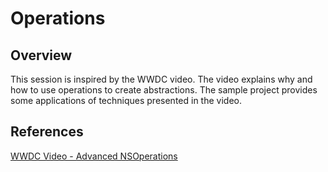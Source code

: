 # Operations

## Overview

This session is inspired by the WWDC video. The video explains why and how to use operations to create abstractions. The sample project provides some applications of techniques presented in the video.


## References

[WWDC Video - Advanced NSOperations](https://developer.apple.com/videos/play/wwdc2015/226/)